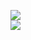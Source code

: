 [![](https://img.shields.io/badge/Made%20With-Github%20Spray-lightgrey.svg?style=for-the-badge&logo=github)](https://github.com/Annihil/github-spray#6292)  
[![](https://i.imgur.com/2DrTn0Z.gif)](https://github.com/Annihil/github-spray)